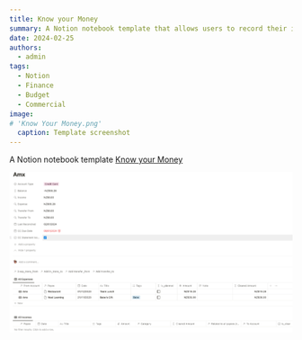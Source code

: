 ```yaml
---
title: Know your Money
summary: A Notion notebook template that allows users to record their income and expense from website, PC application and mobile phone.
date: 2024-02-25
authors:
  - admin
tags:
  - Notion
  - Finance
  - Budget
  - Commercial
image: 
# 'Know Your Money.png'
  caption: Template screenshot
---
```


A Notion notebook template [Know your Money](https://www.notion.so/templates/know-your-money)


![Credit Card Account Example](Amx.png "Credit Card Account Example")